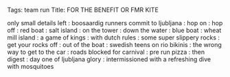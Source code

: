Tags: team run
Title: FOR THE BENEFIT OR FMR KITE
  
only small details left : boosaardig runners commit to ljubljana :  hop on : hop off : red boat : salt island : on the tower : down the water : blue boat : wheat mill island : a game of kings : with dutch rules : some super slippery rocks : get your rocks off : out of the boat : swedish teens on rio bikinis : the wrong way to get to the car : roads blocked for carnival : pre run pizza : then digest : day one of ljubljana glory : intermissioned with a refreshing dive with mosquitoes   